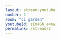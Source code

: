 ```yaml
---
layout: stream-youtube
number: 2
room: "ci garden"
youtubeId: sEn4Gh_e4nw
permalink: /stream/2
---
```

